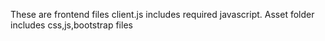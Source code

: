 These are frontend files
client.js includes required javascript.
Asset folder includes css,js,bootstrap files